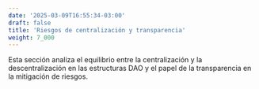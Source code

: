 ```yaml
---
date: '2025-03-09T16:55:34-03:00'
draft: false
title: 'Riesgos de centralización y transparencia'
weight: 7_000
---
```


Esta sección analiza el equilibrio entre la centralización y la descentralización en las estructuras DAO y el papel de la transparencia en la mitigación de riesgos.

